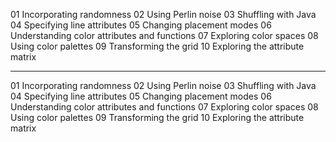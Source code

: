 01 Incorporating randomness
02 Using Perlin noise
03 Shuffling with Java
04 Specifying line attributes
05 Changing placement modes
06 Understanding color attributes and functions
07 Exploring color spaces
08 Using color palettes
09 Transforming the grid
10 Exploring the attribute matrix

---

01 Incorporating randomness
02 Using Perlin noise
03 Shuffling with Java
04 Specifying line attributes
05 Changing placement modes
06 Understanding color attributes and functions
07 Exploring color spaces
08 Using color palettes
09 Transforming the grid
10 Exploring the attribute matrix

